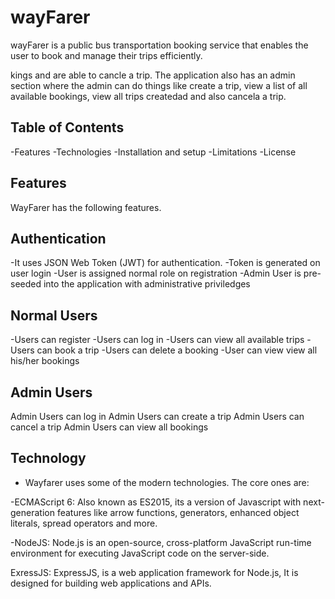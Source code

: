 # wayFarer
wayFarer is a public bus transportation booking service that enables the user to book and manage their trips efficiently.

kings and are able to cancle a trip. The application also has an admin section where the admin can do things like create a trip, view a list of all available bookings, view all trips createdad and also cancela a trip.

## Table of Contents
-Features
-Technologies
-Installation and setup 
-Limitations 
-License

## Features
WayFarer has the following features.

## Authentication
-It uses JSON Web Token (JWT) for authentication.
-Token is generated on user login
-User is assigned normal role on registration
-Admin User is pre-seeded into the application with administrative priviledges

## Normal Users
-Users can register
-Users can log in
-Users can view all available trips
-Users can book a trip
-Users can delete a booking
-User can view view all his/her bookings

## Admin Users
Admin Users can log in
Admin Users can create a trip
Admin Users can cancel a trip
Admin Users can view all bookings

## Technology
- Wayfarer uses some of the modern technologies. The core ones are:

-ECMAScript 6: Also known as ES2015, its a version of Javascript with next-generation features like arrow functions, generators, enhanced object literals, spread operators and more.

-NodeJS: Node.js is an open-source, cross-platform JavaScript run-time environment for executing JavaScript code on the server-side.

ExressJS: ExpressJS, is a web application framework for Node.js, It is designed for building web applications and APIs. 

